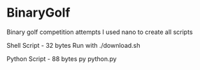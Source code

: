 # BinaryGolf
Binary golf competition attempts
I used nano to create all scripts


Shell Script - 32 bytes
Run with ./download.sh

Python Script - 88 bytes
py python.py